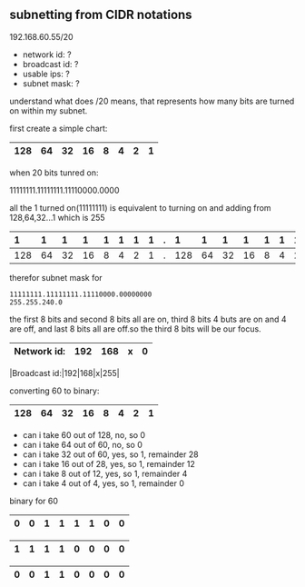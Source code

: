 subnetting from CIDR notations
------------------------------

192.168.60.55/20

* network id: ?
* broadcast id: ?
* usable ips: ?
* subnet mask: ?

understand what does /20 means, that represents how many bits are turned on within my subnet.

first create a simple chart:

|128|64|32|16|8|4|2|1|
|:--|:--|:--|:--|:--|:--|:--|:--|

when 20 bits tunred on:

11111111.11111111.11110000.0000

all the 1 turned on(11111111) is equivalent to turning on and adding from 128,64,32...1 which is 255

|1|1|1|1|1|1|1|1|.|1|1|1|1|1|1|1|1|.|1|1|1|1|0|0|0|0|.|0|0|0|0|0|0|0|0|
|:--|:--|:--|:--|:--|:--|:--|:--|:--|:--|:--|:--|:--|:--|:--|:--|:--|:--|:--|:--|:--|:--|:--|:--|:--|:--|:--|:--|:--|:--|:--|:--|:--|:--|:--
|128|64|32|16|8|4|2|1|.|128|64|32|16|8|4|2|1|.|128|64|32|16|0|0|0|0|.|0|0|0|0|0|0|0|0|
    

therefor subnet mask for

    11111111.11111111.11110000.00000000
    255.255.240.0

the first 8 bits and second 8 bits all are on, third 8 bits 4 buts are on and 4 are off, and last 8 bits all are off.so the third 8 bits will be our focus.

|Network id:|192|168|x|0|
|:--|:--|:--|:--|:--|

|Broadcast id:|192|168|x|255|

converting 60 to binary: 

|128|64|32|16|8|4|2|1|
|:--|:--|:--|:--|:--|:--|:--|:--|

* can i take 60 out of 128, no, so 0
* can i take 64 out of 60, no, so 0
* can i take 32 out of 60, yes, so 1, remainder 28
* can i take 16 out of 28, yes, so 1, remainder 12
* can i take 8 out of 12, yes, so 1, remainder 4
* can i take 4 out of 4, yes, so 1, remainder 0

binary for 60

|0|0|1|1|1|1|0|0|
|:--|:--|:--|:--|:--|:--|:--|:--

|1|1|1|1|0|0|0|0|
|:--|:--|:--|:--|:--|:--|:--|:--

|0|0|1|1|0|0|0|0|
|:--|:--|:--|:--|:--|:--|:--|:--
